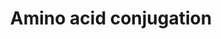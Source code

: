 ---
annotations:
- id: PW:0000011
  parent: classic metabolic pathway
  type: Pathway Ontology
  value: amino acid metabolic pathway
authors:
- Pieter Giesbertz
- Khanspers
- MaintBot
- MartijnVanIersel
- Mkutmon
- IreneHemel
- Evelo
- DeSl
- Eweitz
citedin: ''
communities: []
description: 'Xenobiotic compounds containing a carboxylic acid group (-COOH) or an
  aromatic hydroxylamine (-NHOH) group can be substrates for amino acid conjugation.
  (Source: http://reactome.org/content/detail/R-HSA-156587) Amino acid conjugation
  is important in the biotransformation of several xenobiotic carboxylic acids. An
  amide or peptide bond can be formed between the carboxyl group of the xenobiotic
  and the amino group of an amino acid, mainly glycine, taurine or glutamine. (Source:
  Hutt A.J., Caldwell J. Conjugation Reactions In Drug Metabolism; Chapter 10 Amino
  acid conjugation; 1990).'
last-edited: 2024-07-22
ndex: 7dc7e418-8b62-11eb-9e72-0ac135e8bacf
organisms:
- Homo sapiens
redirect_from:
- /index.php/Pathway:WP715
- /instance/WP715
- /instance/WP715_r134401
revision: r134401
schema-jsonld:
- '@context': https://schema.org/
  '@id': https://wikipathways.github.io/pathways/WP715.html
  '@type': Dataset
  creator:
    '@type': Organization
    name: WikiPathways
  description: 'Xenobiotic compounds containing a carboxylic acid group (-COOH) or
    an aromatic hydroxylamine (-NHOH) group can be substrates for amino acid conjugation.
    (Source: http://reactome.org/content/detail/R-HSA-156587) Amino acid conjugation
    is important in the biotransformation of several xenobiotic carboxylic acids.
    An amide or peptide bond can be formed between the carboxyl group of the xenobiotic
    and the amino group of an amino acid, mainly glycine, taurine or glutamine. (Source:
    Hutt A.J., Caldwell J. Conjugation Reactions In Drug Metabolism; Chapter 10 Amino
    acid conjugation; 1990).'
  keywords:
  - ATP
  - Carboxylic acid
  - Glycine
  - L-Glutamine
  - Phosphate
  - Taurine
  license: CC0
  name: Amino acid conjugation
seo: CreativeWork
title: Amino acid conjugation
wpid: WP715
---